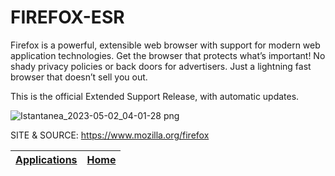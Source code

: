 # FIREFOX-ESR

 Firefox is a powerful, extensible web browser with support for modern web application technologies.
 Get the browser that protects what’s important!
 No shady privacy policies or back doors for advertisers. Just a lightning fast browser that doesn’t sell you out.
 
 This is the official Extended Support Release, with automatic updates.
 
 ![Istantanea_2023-05-02_04-01-28 png](https://user-images.githubusercontent.com/88724353/235563850-61d359ff-53ac-43a6-ab1d-33297dc4df73.jpg)
 
 SITE & SOURCE: https://www.mozilla.org/firefox

 | [Applications](https://portable-linux-apps.github.io/apps.html) | [Home](https://portable-linux-apps.github.io)
 | --- | --- |
